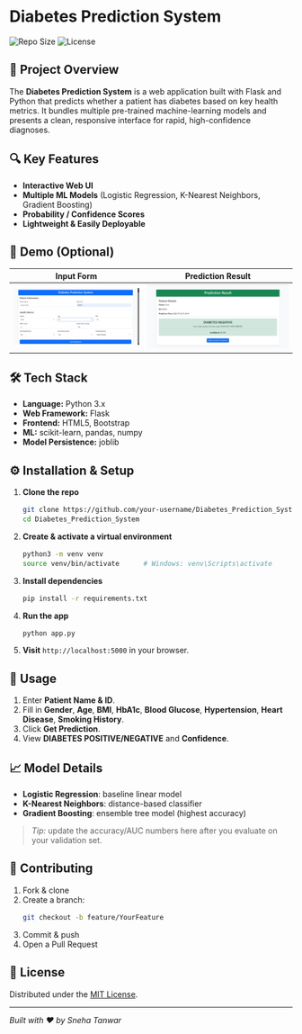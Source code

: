 # Diabetes Prediction System

![Repo Size](https://img.shields.io/github/repo-size/your-username/Diabetes_Prediction_System)
![License](https://img.shields.io/github/license/your-username/Diabetes_Prediction_System)

## 🚀 Project Overview
The **Diabetes Prediction System** is a web application built with Flask and Python that predicts whether a patient has diabetes based on key health metrics. It bundles multiple pre-trained machine-learning models and presents a clean, responsive interface for rapid, high-confidence diagnoses.

## 🔍 Key Features
- **Interactive Web UI**  
- **Multiple ML Models** (Logistic Regression, K-Nearest Neighbors, Gradient Boosting)  
- **Probability / Confidence Scores**  
- **Lightweight & Easily Deployable**  

## 📸 Demo (Optional)

| Input Form | Prediction Result |
|:----------:|:-----------------:|
| ![Input Form](screenshots/index.jpg) | ![Result Page](screenshots/result.jpg) |

## 🛠️ Tech Stack
- **Language:** Python 3.x  
- **Web Framework:** Flask  
- **Frontend:** HTML5, Bootstrap  
- **ML:** scikit-learn, pandas, numpy  
- **Model Persistence:** joblib  

## ⚙️ Installation & Setup
1. **Clone the repo**  
   ```bash
   git clone https://github.com/your-username/Diabetes_Prediction_System.git
   cd Diabetes_Prediction_System

2. **Create & activate a virtual environment**  
   ```bash
   python3 -m venv venv
   source venv/bin/activate      # Windows: venv\Scripts\activate

3. **Install dependencies**  
   ```bash
   pip install -r requirements.txt

4. **Run the app**  
   ```bash
   python app.py

5. **Visit** `http://localhost:5000` in your browser.

## 🚦 Usage
1. Enter **Patient Name & ID**.  
2. Fill in **Gender**, **Age**, **BMI**, **HbA1c**, **Blood Glucose**, **Hypertension**, **Heart Disease**, **Smoking History**.  
3. Click **Get Prediction**.  
4. View **DIABETES POSITIVE/NEGATIVE** and **Confidence**.

## 📈 Model Details
- **Logistic Regression**: baseline linear model  
- **K-Nearest Neighbors**: distance-based classifier  
- **Gradient Boosting**: ensemble tree model (highest accuracy)

> _Tip:_ update the accuracy/AUC numbers here after you evaluate on your validation set.

## 🤝 Contributing
1. Fork & clone  
2. Create a branch:  
   ```bash
   git checkout -b feature/YourFeature
3. Commit & push
4. Open a Pull Request

## 📄 License
Distributed under the [MIT License](LICENSE).

---

*Built with ❤ by Sneha Tanwar*
